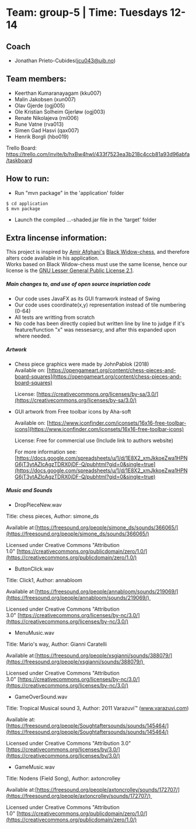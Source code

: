 # Team: group-5 | Time: Tuesdays 12-14
## Coach
+ Jonathan Prieto-Cubides(jcu043@uib.no)

Team members:
------
+ Keerthan Kumaranayagam	(kku007)
+ Malin Jakobsen	(xun007)
+ Olav Gjerde	(ogj005)
+ Ole Kristian Solheim Gjerløw	(ogj003)
+ Renate Nikolajeva	(rni006)
+ Rune Vatne	(rva013)
+ Simen Gad Hasvi	(qax007)
+ Henrik Borgli (hbo019)
 

Trello Board:
https://trello.com/invite/b/hxBw4hwl/433f7523ea3b218c4ccb81a93d96abfa/taskboard

How to run:
----

+ Run "mvn package" in the 'application' folder

```
$ cd application
$ mvn package
```

+ Launch the compiled ...-shaded.jar file in the 'target' folder

Extra lincense information:
---
This project is inspired by [Amir Afghani's](https://github.com/amir650) [Black Widow-chess](https://github.com/amir650/BlackWidow-Chess), and therefore alters code available in his application.   
Works based on Black Widow-chess must use the same license, hence our license is the [GNU Lesser General Public License 2.1](https://www.gnu.org/licenses/old-licenses/lgpl-2.1.html).  
##### Main changes to, and use of open source inspriation code

+ Our code uses JavaFX as its GUI framwork instead of Swing
+ Our code uses coordinate(x,y) representation instead of tile numbering (0-64)
+ All tests are writting from scratch
+ No code has been directly copied but written line by line to judge if it's  
  feature/function "x" was nessesarcy, and after this expanded upon where needed.  

##### Artwork
+ Chess piece graphics were made by JohnPablok (2018)   
  Available on: [https://opengameart.org/content/chess-pieces-and-board-squares](https://opengameart.org/content/chess-pieces-and-board-squares)  

  License: [https://creativecommons.org/licenses/by-sa/3.0/](https://creativecommons.org/licenses/by-sa/3.0/)
  
+ GUI artwork from Free toolbar icons by Aha-soft

  Available on: [https://www.iconfinder.com/iconsets/16x16-free-toolbar-icons](https://www.iconfinder.com/iconsets/16x16-free-toolbar-icons)
  
  License: Free for commercial use (Include link to authors website) 
  
  For more information see: [https://docs.google.com/spreadsheets/u/1/d/1E8X2_xmJkkoeZwa1HPNG6jT3ytAZlcAgzTDRX0jDF-Q/pubhtml?gid=0&single=true](https://docs.google.com/spreadsheets/u/1/d/1E8X2_xmJkkoeZwa1HPNG6jT3ytAZlcAgzTDRX0jDF-Q/pubhtml?gid=0&single=true)
  
##### Music and Sounds
+ DropPieceNew.wav

Title: chess pieces, Author: simone_ds 

Available at:[https://freesound.org/people/simone_ds/sounds/366065/](https://freesound.org/people/simone_ds/sounds/366065/)

Licensed under Creative Commons "Attribution 1.0" [https://creativecommons.org/publicdomain/zero/1.0/](https://creativecommons.org/publicdomain/zero/1.0/)

 
+ ButtonClick.wav

Title: Click1, Author: annabloom
 
Available at:[https://freesound.org/people/annabloom/sounds/219069/](https://freesound.org/people/annabloom/sounds/219069/) 

Licensed under Creative Commons "Attribution 3.0" [https://creativecommons.org/licenses/by-nc/3.0/](https://creativecommons.org/licenses/by-nc/3.0/)


+ MenuMusic.wav

Title: Mario's way, Author: Gianni Caratelli 

Available at:[https://freesound.org/people/xsgianni/sounds/388079/](https://freesound.org/people/xsgianni/sounds/388079/) 

Licensed under Creative Commons "Attribution 3.0" [https://creativecommons.org/licenses/by-nc/3.0/](https://creativecommons.org/licenses/by-nc/3.0/)


+ GameOverSound.wav

Title: Tropical Musical sound 3, Author: 2011 Varazuvi™ (www.varazuvi.com)
 
Available at:[https://freesound.org/people/Soughtaftersounds/sounds/145464/](https://freesound.org/people/Soughtaftersounds/sounds/145464/)

Licensed under Creative Commons "Attribution 3.0" [https://creativecommons.org/licenses/by/3.0/](https://creativecommons.org/licenses/by/3.0/)


+ GameMusic.wav

Title: Nodens (Field Song), Author: axtoncrolley 

Available at:[https://freesound.org/people/axtoncrolley/sounds/172707/](https://freesound.org/people/axtoncrolley/sounds/172707/) 

Licensed under Creative Commons "Attribution 1.0" [https://creativecommons.org/publicdomain/zero/1.0/](https://creativecommons.org/publicdomain/zero/1.0/)
